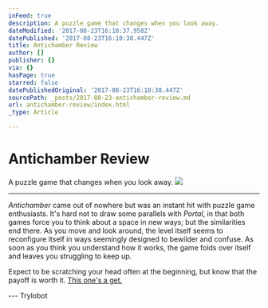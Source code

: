```yaml
---
inFeed: true
description: A puzzle game that changes when you look away.
dateModified: '2017-08-23T16:10:37.958Z'
datePublished: '2017-08-23T16:10:38.447Z'
title: Antichamber Review
author: []
publisher: {}
via: {}
hasPage: true
starred: false
datePublishedOriginal: '2017-08-23T16:10:38.447Z'
sourcePath: _posts/2017-08-23-antichamber-review.md
url: antichamber-review/index.html
_type: Article

---
```

# Antichamber Review

A puzzle game that changes when you look away.
![](https://the-grid-user-content.s3-us-west-2.amazonaws.com/96cbd540-4652-426e-8c90-7e24d489a5a0.png)

---

_Antichamber_ came out of nowhere but was an instant hit with puzzle game enthusiasts. It's hard not to draw some parallels with _Portal_, in that both games force you to think about a space in new ways; but the similarities end there. As you move and look around, the level itself seems to reconfigure itself in ways seemingly designed to bewilder and confuse. As soon as you think you understand how it works, the game folds over itself and leaves you struggling to keep up.

Expect to be scratching your head often at the beginning, but know that the payoff is worth it. [This one's a get.][0]

--- Trylobot

[0]: http://store.steampowered.com/app/219890/Antichamber/